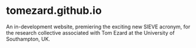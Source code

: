 # tomezard.github.io

An in-development website, premiering the exciting new SIEVE acronym, for the research collective associated with Tom Ezard at the University of Southampton, UK.
